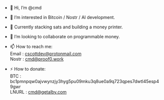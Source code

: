 - 👾 Hi, I’m @cmd
- 🧠 I’m interested in Bitcoin / Nostr / AI development.
- 🌽 Currently stacking sats and building a money printer.
- 💞️ I’m looking to collaborate on programmable money.

- 📫 How to reach me:  
    Email : cscottdev@protonmail.com  
    Nostr : cmd@proof0.work  
  
- ⚡  How to donate:  
  BTC   : bc1pmnpqw0ajvwynzjy3hyg5pu09mku3q8ue0a9q723qpes7dwtl45esp49gwr  
  LNURL : cmd@getalby.com  

<!---
cmdruid/cmdruid is a ✨ special ✨ repository because its `README.md` (this file) appears on your GitHub profile.
You can click the Preview link to take a look at your changes.
--->
